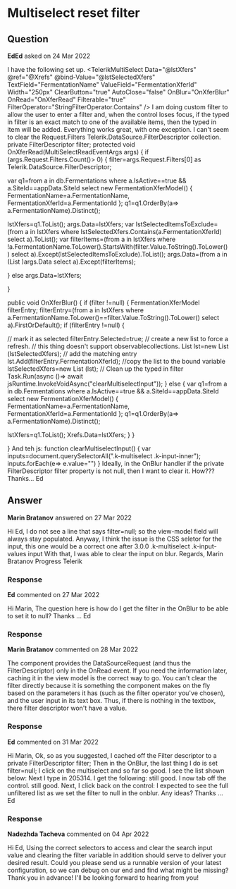 # Multiselect reset filter

## Question

**EdEd** asked on 24 Mar 2022

I have the following set up. <TelerikMultiSelect Data="@lstXfers" @ref="@Xrefs" @bind-Value="@lstSelectedXfers" TextField="FermentationName" ValueField="FermentationXferId" Width="250px" ClearButton="true" AutoClose="false" OnBlur="OnXferBlur" OnRead="OnXferRead" Filterable="true" FilterOperator="StringFilterOperator.Contains" /> I am doing custom filter to allow the user to enter a filter and, when the control loses focus, if the typed in filter is an exact match to one of the available items, then the typed in item will be added. Everything works great, with one exception. I can't seem to clear the Request.Filters Telerik.DataSource.FilterDescriptor collection. private FilterDescriptor filter; protected void OnXferRead(MultiSelectReadEventArgs args)
{
if (args.Request.Filters.Count()> 0)
{
filter=args.Request.Filters[0] as Telerik.DataSource.FilterDescriptor;

var q1=from a in db.Fermentations
where a.IsActive==true && a.SiteId==appData.SiteId
select new FermentationXferModel()
{
FermentationName=a.FermentationName,
FermentationXferId=a.FermentationId
};
q1=q1.OrderBy(a=> a.FermentationName).Distinct();

lstXfers=q1.ToList();
args.Data=lstXfers;
var lstSelectedItemsToExclude=(from a in lstXfers
where lstSelectedXfers.Contains(a.FermentationXferId)
select a).ToList();
var filterItems=(from a in lstXfers
where !a.FermentationName.ToLower().StartsWith(filter.Value.ToString().ToLower())
select a).Except(lstSelectedItemsToExclude).ToList();
args.Data=(from a in (List <FermentationXferModel> )args.Data select a).Except(filterItems);

}
else
args.Data=lstXfers;

}


public void OnXferBlur()
{
if (filter !=null)
{
FermentationXferModel filterEntry;
filterEntry=(from a in lstXfers
where a.FermentationName.ToLower()==filter.Value.ToString().ToLower()
select a).FirstOrDefault();
if (filterEntry !=null)
{

// mark it as selected
filterEntry.Selected=true;
// create a new list to force a refresh.
// this thing doesn't support observablecollections.
List <int> lst=new List <int> (lstSelectedXfers);
// add the matching entry
lst.Add(filterEntry.FermentationXferId);
//copy the list to the bound variable
lstSelectedXfers=new List <int> (lst);
// Clean up the typed in filter
Task.Run(async ()=> await jsRuntime.InvokeVoidAsync("clearMultiselectInput"));
}
else
{
var q1=from a in db.Fermentations
where a.IsActive==true && a.SiteId==appData.SiteId
select new FermentationXferModel()
{
FermentationName=a.FermentationName,
FermentationXferId=a.FermentationId
};
q1=q1.OrderBy(a=> a.FermentationName).Distinct();

lstXfers=q1.ToList();
Xrefs.Data=lstXfers;
}
}

} And teh js: function clearMultiselectInput() { var inputs=document.querySelectorAll(".k-multiselect .k-input-inner"); inputs.forEach(e=> e.value="") } Ideally, in the OnBlur handler if the private FilterDescriptor filter property is not null, then I want to clear it. How??? Thanks... Ed

## Answer

**Marin Bratanov** answered on 27 Mar 2022

Hi Ed, I do not see a line that says filter=null; so the view-model field will always stay populated. Anyway, I think the issue is the CSS seletor for the input, this one would be a correct one after 3.0.0 .k-multiselect .k-input-values input With that, I was able to clear the input on blur. Regards, Marin Bratanov Progress Telerik

### Response

**Ed** commented on 27 Mar 2022

Hi Marin, The question here is how do I get the filter in the OnBlur to be able to set it to null? Thanks ... Ed

### Response

**Marin Bratanov** commented on 28 Mar 2022

The component provides the DataSourceRequest (and thus the FilterDescriptor) only in the OnRead event. If you need the information later, caching it in the view model is the correct way to go. You can't clear the filter directly because it is something the component makes on the fly based on the parameters it has (such as the filter operator you've chosen), and the user input in its text box. Thus, if there is nothing in the textbox, there filter descriptor won't have a value.

### Response

**Ed** commented on 31 Mar 2022

Hi Marin, Ok, so as you suggested, I cached off the Filter descriptor to a private FilterDescriptor filter; Then in the OnBlur, the last thing I do is set filter=null; I click on the multiselect and so far so good. I see the list shown below: Next I type in 205314. I get the following: still good. I now tab off the control. still good. Next, I click back on the control: I expected to see the full unfiltered list as we set the filter to null in the onblur. Any ideas? Thanks ... Ed

### Response

**Nadezhda Tacheva** commented on 04 Apr 2022

Hi Ed, Using the correct selectors to access and clear the search input value and clearing the filter variable in addition should serve to deliver your desired result. Could you please send us a runnable version of your latest configuration, so we can debug on our end and find what might be missing? Thank you in advance! I'll be looking forward to hearing from you!
